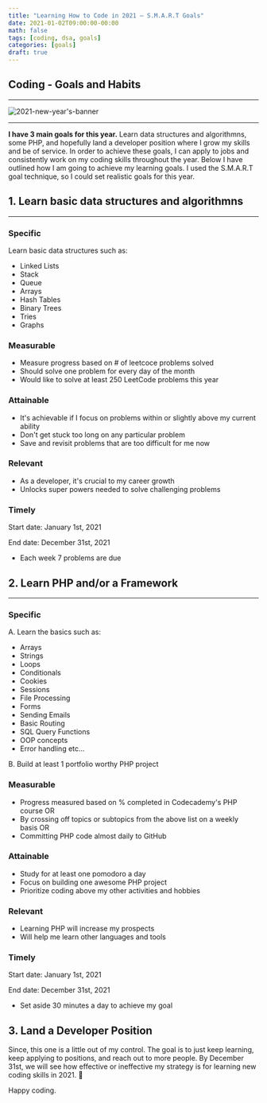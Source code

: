 ```yaml
---
title: "Learning How to Code in 2021 – S.M.A.R.T Goals"
date: 2021-01-02T09:00:00-00:00
math: false
tags: [coding, dsa, goals]
categories: [goals]
draft: true
---
```

## Coding - Goals and Habits

-----------------------------------------------
![2021-new-year's-banner](https://media.istockphoto.com/id/1196044258/vector/2021-neon-signboard-bright-colorful-sign-festive-vector-banner.jpg?s=612x612&w=0&k=20&c=_YFwS-UXM-UotglpiHck99320gFcG5vLwr2dec4Bcew=)

-----------------------------------------------

**I have 3 main goals for this year.**
Learn data structures and algorithmns, some PHP, and hopefully land a developer position where I grow my skills and be of service. In order to achieve these goals, I can apply to jobs and consistently work on my coding skills throughout the year. Below I have outlined how I am going to achieve my learning goals. I used the S.M.A.R.T goal technique, so I could set realistic goals for this year.

## 1. Learn basic data structures and algorithmns

-----------------------------------------------

### Specific

Learn basic data structures such as:

- Linked Lists
- Stack
- Queue
- Arrays
- Hash Tables
- Binary Trees
- Tries
- Graphs

### Measurable

- Measure progress based on # of leetcoce problems solved
- Should solve one problem for every day of the month
- Would like to solve at least 250 LeetCode problems this year

### Attainable

- It's achievable if I focus on problems within or slightly above my current ability
- Don't get stuck too long on any particular problem
- Save and revisit problems that are too difficult for me now

### Relevant

- As a developer, it's crucial to my career growth
- Unlocks super powers needed to solve challenging problems

### Timely

Start date: January 1st, 2021

End date: December 31st, 2021

- Each week 7 problems are due

## 2. Learn PHP and/or a Framework

-----------------------------------------------

### Specific

A. Learn the basics such as:

- Arrays
- Strings
- Loops
- Conditionals
- Cookies
- Sessions
- File Processing
- Forms
- Sending Emails
- Basic Routing
- SQL Query Functions
- OOP concepts
- Error handling etc...

B. Build at least 1 portfolio worthy PHP project

### Measurable

- Progress measured based on % completed in Codecademy's PHP course OR
- By crossing off topics or subtopics from the above list on a weekly basis OR
- Committing PHP code almost daily to GitHub

### Attainable

- Study for at least one pomodoro a day
- Focus on building one awesome PHP project
- Prioritize coding above my other activities and hobbies

### Relevant

- Learning PHP will increase my prospects
- Will help me learn other languages and tools

### Timely

Start date: January 1st, 2021

End date: December 31st, 2021

- Set aside 30 minutes a day to achieve my goal

## 3. Land a Developer Position

Since, this one is a little out of my control. The goal is to just keep learning, keep applying to positions, and reach out to more people. By December 31st, we will see how effective or ineffective my strategy is for learning new coding skills in 2021. 🙂

Happy coding.
